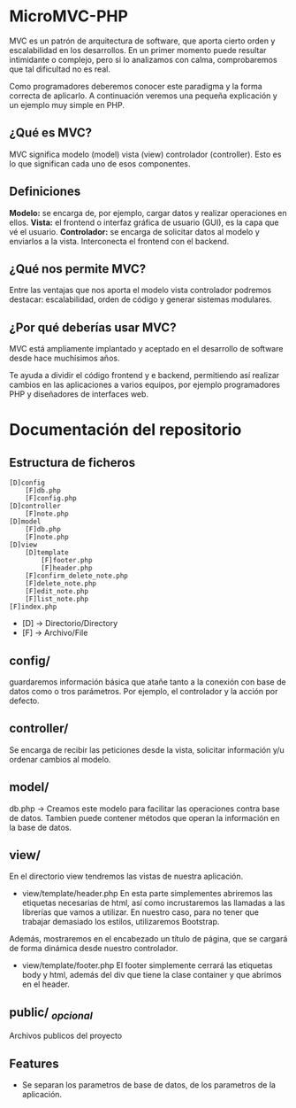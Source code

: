 
# MicroMVC-PHP
MVC es un patrón de arquitectura de software, que aporta cierto orden y escalabilidad en los desarrollos. En un primer momento puede resultar intimidante o complejo, pero si lo analizamos con calma, comprobaremos que tal dificultad no es real.

Como programadores deberemos conocer este paradigma y la forma correcta de aplicarlo. A continuación veremos una pequeña explicación y un ejemplo muy simple en PHP.

## ¿Qué es MVC?
MVC significa modelo (model) vista (view) controlador (controller). Esto es lo que significan cada uno de esos componentes.

## Definiciones
**Modelo:** se encarga de, por ejemplo, cargar datos y realizar operaciones en ellos.
**Vista:** el frontend o interfaz gráfica de usuario (GUI), es la capa que vé el usuario.
**Controlador:** se encarga de solicitar datos al modelo y enviarlos a la vista. Interconecta el frontend con el backend.

## ¿Qué nos permite MVC?
Entre las ventajas que nos aporta el modelo vista controlador podremos destacar: escalabilidad, orden de código y generar sistemas modulares.

## ¿Por qué deberías usar MVC?
MVC está ampliamente implantado y aceptado en el desarrollo de software desde hace muchísimos años.

Te ayuda a dividir el código frontend y e backend, permitiendo así realizar cambios en las aplicaciones a varios equipos, por ejemplo programadores PHP y diseñadores de interfaces web.



# Documentación del repositorio
## Estructura de ficheros
```
[D]config
    [F]db.php
    [F]config.php
[D]controller
    [F]note.php
[D]model
    [F]db.php
    [F]note.php
[D]view
    [D]template
        [F]footer.php
        [F]header.php
    [F]confirm_delete_note.php
    [F]delete_note.php
    [F]edit_note.php
    [F]list_note.php
[F]index.php
```
- [D] -> Directorio/Directory
- [F] -> Archivo/File

## config/

guardaremos información básica que atañe tanto a la conexión con base de datos como o tros parámetros. Por ejemplo, el controlador y la acción por defecto.

## controller/
Se encarga de recibir las peticiones desde la vista, solicitar información y/u ordenar cambios al modelo.

## model/
db.php -> Creamos este modelo para facilitar las operaciones contra base de datos.
Tambien puede contener métodos que operan la información en la base de datos.

## view/
En el directorio view tendremos las vistas de nuestra aplicación. 
- view/template/header.php
En esta parte simplementes abriremos las etiquetas necesarias de html, así como incrustaremos las llamadas a las librerías que vamos a utilizar. En nuestro caso, para no tener que trabajar demasiado los estilos, utilizaremos Bootstrap.

Además, mostraremos en el encabezado un título de página, que se cargará de forma dinámica desde nuestro controlador.
- view/template/footer.php
El footer simplemente cerrará las etiquetas body y html, además del div que tiene la clase container y que abrimos en el header.

## public/ <sub>_opcional_</sub> 
Archivos publicos del proyecto

## Features

- Se separan los parametros de base de datos, de los parametros de la aplicación.

